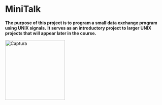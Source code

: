 # MiniTalk
**The purpose of this project is to program a small data exchange program using UNIX signals.**
**It serves as an introductory project to larger UNIX projects that will appear later in the course.**

<img width="194" alt="Captura" src="https://github.com/shoganaix/42PushSwap/assets/123943292/a706aec1-2095-45b3-b583-19fbcaf614c9">


 
